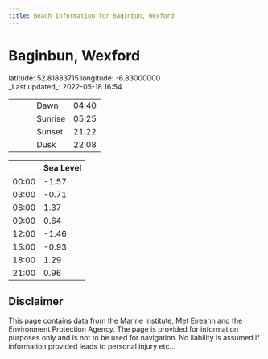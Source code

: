```yaml
---
title: Beach information for Baginbun, Wexford
---
```

# Baginbun, Wexford 

<div class="location-info">latitude: 52.81883715 longitude: -6.83000000</div>
<div class="met-eireann-warnings"></div>
_Last updated_: 2022-05-18 16:54

|   |   |   |   |   |
|---|---|---|---|---|
|   |   |   | Dawn  | 04:40 |
|   |   |   | Sunrise  | 05:25 |
|   |   |   | Sunset  | 21:22 |
|   |   |   | Dusk  | 22:08 |

<div></div>

|   | Sea Level  |
|---|---|
| 00:00 | -1.57 |
| 03:00 | -0.71 |
| 06:00 | 1.37 |
| 09:00 | 0.64 |
| 12:00 | -1.46 |
| 15:00 | -0.93 |
| 18:00 | 1.29 |
| 21:00 | 0.96 |

## Disclaimer

This page contains data from the Marine Institute,
Met Eireann and the Environment Protection Agency. The page is provided for
information purposes only and is not to be used for navigation. No liability
is assumed if information provided leads to personal injury etc...
